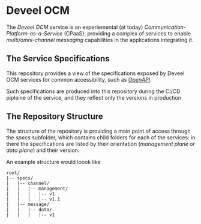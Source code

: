 # Deveel OCM

The _Deveel OCM_ service is an experiemental (at today) _Communication-Platform-as-a-Service_ (CPaaS), providing a complex of services to enable _multi/omni-channel messaging_ capabilities in the applications integrating it.

## The Service Specifications

This repository provides a view of the specifications exposed by Deveel OCM services for common accessibility, such as _[OpenAPI](https://swagger.io/specification/)_.

Such specifications are produced into this repository during the CI/CD pipleine of the service, and they reflect only the versions in production

## The Repository Structure

The structure of the repository is providing a main point of access through the _specs_ subfolder, which contains child folders for each of the services: in there the specifications are listed by their orientation (_management plane_ or _data plane_) and their version.

An example structure would loook like

```
root/
|-- specs/
|   |-- channel/
|   |   |-- management/
|   |   |   |-- v1
|   |   |   |-- v1.1
|   |-- message/
|   |   |-- data/
|   |   |   |-- v1 
```
